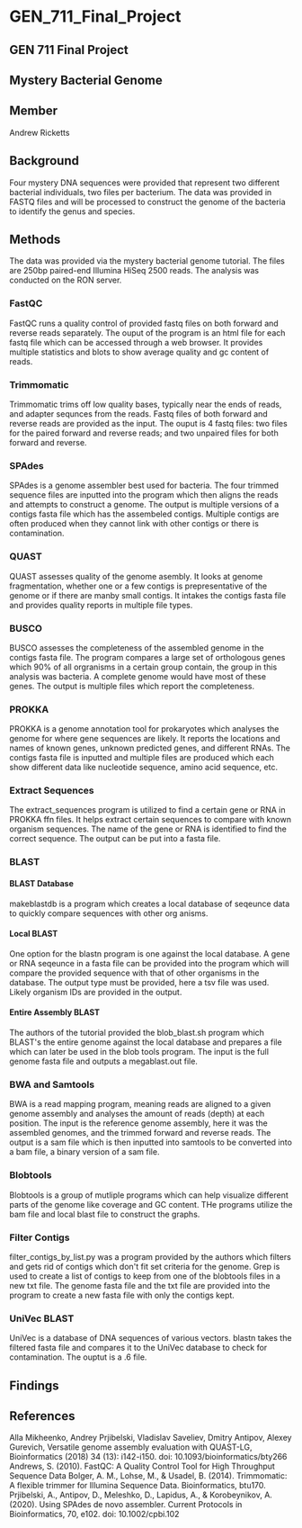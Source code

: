 # GEN_711_Final_Project

## GEN 711 Final Project

## Mystery Bacterial Genome

## Member 

Andrew Ricketts

## Background
Four mystery DNA sequences were provided that represent two different bacterial individuals, two files per bacterium. The data was provided in FASTQ files and will be processed to construct the genome of the bacteria to identify the genus and species. 
## Methods
The data was provided via the mystery bacterial genome tutorial. The files are 250bp paired-end Illumina HiSeq 2500 reads. The analysis was conducted on the RON server. 
### FastQC
FastQC runs a quality control of provided fastq files on both forward and reverse reads separately. The ouput of the program is an html file for each fastq file which can be accessed through a web browser. It provides multiple statistics and blots to show average quality and gc content of reads. 
### Trimmomatic
Trimmomatic trims off low quality bases, typically near the ends of reads, and adapter sequnces from the reads. Fastq files of both forward and reverse reads are provided as the input. The ouput is 4 fastq files: two files for the paired forward and reverse reads; and two unpaired files for both forward and reverse. 
### SPAdes
SPAdes is a genome assembler best used for bacteria. The four trimmed sequence files are inputted into the program which then aligns the reads and attempts to construct a genome. The output is multiple versions of a contigs fasta file which has the assembeled contigs. Multiple contigs are often produced when they cannot link with other contigs or there is contamination. 
### QUAST
QUAST assesses quality of the genome asembly. It looks at genome fragmentation, whether one or a few contigs is prepresentative of the genome or if there are manby small contigs. It intakes the contigs fasta file and provides quality reports in multiple file types. 
### BUSCO
BUSCO assesses the completeness of the assembled genome in the contigs fasta file. The program compares a large set of orthologous genes which 90% of all orgranisms in a certain group contain, the group in this analysis was bacteria. A complete genome would have most of these genes. The output is multiple files which report the completeness. 
### PROKKA
PROKKA is a genome annotation tool for prokaryotes which analyses the genome for where gene sequences are likely. It reports the locations and names of known genes, unknown predicted genes, and different RNAs. The contigs fasta file is inputted and multiple files are produced which each show different data like nucleotide sequence, amino acid sequence, etc.
### Extract Sequences
The extract_sequences program is utilized to find a certain gene or RNA in PROKKA ffn files. It helps extract certain sequences to compare with known organism sequences. The name of the gene or RNA is identified to find the correct sequence. The output can be put into a fasta file. 
### BLAST
#### BLAST Database
makeblastdb is a program which creates a local database of seqeunce data to quickly compare sequences with other org anisms. 
#### Local BLAST
One option for the blastn program is one against the local database. A gene or RNA seqeunce in a fasta file can be provided into the program which will compare the provided sequence with that of other organisms in the database. The output type must be provided, here a tsv file was used. Likely organism IDs are provided in the output.
#### Entire Assembly BLAST
The authors of the tutorial provided the blob_blast.sh program which BLAST's the entire genome against the local database and prepares a file which can later be used in the blob tools program. The input is the full genome fasta file and outputs a megablast.out file. 
### BWA and Samtools
BWA is a read mapping program, meaning reads are aligned to a given genome assembly and analyses the amount of reads (depth) at each position. The input is the reference genome assembly, here it was the assembled genomes, and the trimmed forward and reverse reads. The output is a sam file which is then inputted into samtools to be converted into a bam file, a binary version of a sam file. 
### Blobtools
Blobtools is a group of mutliple programs which can help visualize different parts of the genome like coverage and GC content. THe programs utilize the bam file and local blast file to construct the graphs. 
### Filter Contigs
filter_contigs_by_list.py was a program provided by the authors which filters and gets rid of contigs which don't fit set criteria for the genome. Grep is used to create a list of contigs to keep from one of the blobtools files in a new txt file. The genome fasta file and the txt file are provided into the program to create a new fasta file with only the contigs kept. 
### UniVec BLAST 
UniVec is a database of DNA sequences of various vectors. blastn takes the filtered fasta file and compares it to the UniVec database to check for contamination. The ouptut is a .6 file. 

## Findings

## References
Alla Mikheenko, Andrey Prjibelski, Vladislav Saveliev, Dmitry Antipov, Alexey Gurevich, Versatile genome assembly evaluation with QUAST-LG, Bioinformatics (2018) 34 (13): i142-i150. doi: 10.1093/bioinformatics/bty266
Andrews, S. (2010). FastQC:  A Quality Control Tool for High Throughput Sequence Data
Bolger, A. M., Lohse, M., & Usadel, B. (2014). Trimmomatic: A flexible trimmer for Illumina Sequence Data. Bioinformatics, btu170.
Prjibelski, A., Antipov, D., Meleshko, D., Lapidus, A., & Korobeynikov, A. (2020). Using SPAdes de novo assembler. Current Protocols in Bioinformatics, 70, e102. doi: 10.1002/cpbi.102
